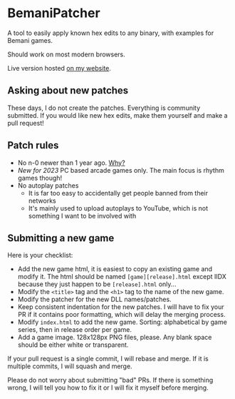 # BemaniPatcher
A tool to easily apply known hex edits to any binary, with examples for Bemani games.

Should work on most modern browsers.

Live version hosted [on my website](https://mon.im/bemanipatcher/).

## Asking about new patches
These days, I do not create the patches. Everything is community submitted.
If you would like new hex edits, make them yourself and make a pull request!

## Patch rules
- No n-0 newer than 1 year ago. [Why?](docs/why_no_n_minus_zero.md)
- *New for 2023* PC based arcade games only. The main focus is rhythm games though!
- No autoplay patches
  - It is far too easy to accidentally get people banned from their networks
  - It's mainly used to upload autoplays to YouTube, which is not something I want to be involved with

## Submitting a new game
Here is your checklist:
- Add the new game html, it is easiest to copy an existing game and modify it.
  The html should be named `[game][release].html` except IIDX because they just
  happen to be `[release].html` only...
- Modify the `<title>` tag and the `<h1>` tag to the name of the new game.
- Modify the patcher for the new DLL names/patches.
- Keep consistent indentation for the new patches. I will have to fix your PR if
  it contains poor formatting, which will delay the merging process.
- Modify `index.html` to add the new game. Sorting: alphabetical by game series,
  then in release order per game.
- Add a game image. 128x128px PNG files, please. Any blank space should be
  either white or transparent.

If your pull request is a single commit, I will rebase and merge. If it is
multiple commits, I will squash and merge.

Please do not worry about submitting "bad" PRs. If there is something wrong, I
will tell you how to fix it or I will fix it myself before merging.

